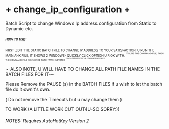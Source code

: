 # + change_ip_configuration +
Batch Script to change Windows Ip address configuration from Static to Dynamic etc.
##### <SUP><sup> HOW TO USE:
  <SUP><sup>
  FIRST ,EDIT THE STATIC BATCH FILE TO CHANGE IP ADDRESS TO YOUR SATISFACTION.
  U RUN THE MAIN.AHK FILE, IT SHOWS 2 WINDOWS- QUICKLY CLICK OPTION U R OK WITH.
<SUP><sup>
  IT RUNS THE COMMAND FILE, THEN THE COMMAND FILE RUNS ONCE AGAIN WITH ELEVATED
<SUP><sup>
  PRIVELEGES EXECUTES THE COMMAND AND LEAVES
<SUP><sup>
  
  
~-ALSO NOTE, U WILL HAVE TO CHANGE ALL PATH FILE NAMES IN THE BATCH FILES FOR IT-~

  
  Please Remove the PAUSE (s) in the BATCH FILES if u wish to let the batch file do it ownit's own.
  
  ( Do not remove the Timeouts but u may change them )
  
 
  
  TO WORK (A LITTLE WORK CUT OUT4U-SO SORRY:))
  
  ###### NOTES: Requires AutoHotKey Version 2
